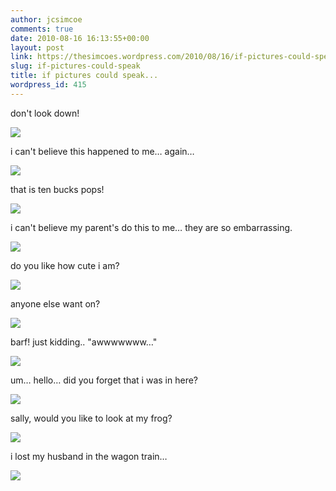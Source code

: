```yaml
---
author: jcsimcoe
comments: true
date: 2010-08-16 16:13:55+00:00
layout: post
link: https://thesimcoes.wordpress.com/2010/08/16/if-pictures-could-speak/
slug: if-pictures-could-speak
title: if pictures could speak...
wordpress_id: 415
---
```


don't look down!




![](/public/assets/tumblr_l79650UR6w1qb8l8q.jpg)





i can't believe this happened to me… again…




![](/public/assets/tumblr_l7965xzjE41qb8l8q.jpg)





that is ten bucks pops!




![](/public/assets/tumblr_l7966r5ikO1qb8l8q.jpg)





i can't believe my parent's do this to me… they are so embarrassing.




![](/public/assets/tumblr_l7967gVHpG1qb8l8q.jpg)





do you like how cute i am?




![](/public/assets/tumblr_l79696pyTR1qb8l8q.jpg)





anyone else want on?




![](/public/assets/tumblr_l796a0ezk21qb8l8q.jpg)





barf! just kidding.. "awwwwwww…"




![](/public/assets/tumblr_l796b7GpsX1qb8l8q.jpg)





um… hello… did you forget that i was in here?




![](/public/assets/tumblr_l796ccYeMi1qb8l8q.jpg)





sally, would you like to look at my frog?




![](/public/assets/tumblr_l796d64yti1qb8l8q.jpg)





i lost my husband in the wagon train…




![](/public/assets/tumblr_l796e2Ixcc1qb8l8q.jpg)
